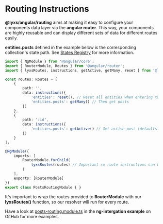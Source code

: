 # Routing Instructions

**@lyxs/angular/routing** aims at making it easy to configure your components data layer via the **angular router**. This way, your components are highly reusable and can display different sets of data for different routes easily.

**entities.posts** defined in the example below is the corresponding collection's state path. See [States Registry](../recipes/states-registry.md) for more information.

```typescript
import { NgModule } from '@angular/core';
import { RouterModule, Routes } from '@angular/router';
import { lyxsRoutes, instructions, getActive, getMany, reset } from '@lyxs/angular/routing';

const routes: Routes = [
    {
        path: '',
        data: instructions({
            'entities': reset(), // Reset all entities when entering the route
            'entities.posts': getMany() // Then get posts
        })
    },
    {
        path: ':id',
        data: instructions({
            'entities.posts': getActive() // Get active post (defaults to set param :id active)
        })
    }
];

@NgModule({
    imports: [
        RouterModule.forChild(
            lyxsRoutes(routes) // Important so route instructions can be resolved
        )
    ],
    exports: [RouterModule]
})
export class PostsRoutingModule { }
```

It's important to wrap the routes provided to **RouterModule** with our **lyxsRoutes\(\)** function, so our resolver will run for every route.

Have a look at [posts-routing.module.ts](https://github.com/bitflut/lyxs/blob/master/apps/ng-integration/src/app/posts/posts-routing.module.ts) in the **ng-intergation example** on GitHub for more examples.

